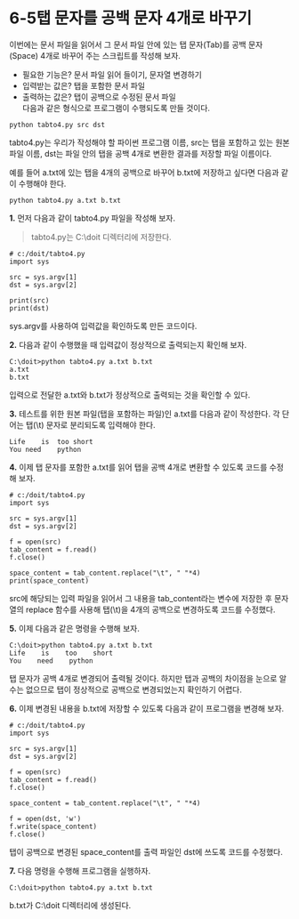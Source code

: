 # 6-5탭 문자를 공백 문자 4개로 바꾸기
이번에는 문서 파일을 읽어서 그 문서 파일 안에 있는 탭 문자(Tab)를 공백 문자(Space) 4개로 바꾸어 주는 스크립트를 작성해 보자.
- 필요한 기능은? 문서 파일 읽어 들이기, 문자열 변경하기
- 입력받는 값은? 탭을 포함한 문서 파일
- 출력하는 값은? 탭이 공백으로 수정된 문서 파일   
다음과 같은 형식으로 프로그램이 수행되도록 만들 것이다.
```
python tabto4.py src dst
```
tabto4.py는 우리가 작성해야 할 파이썬 프로그램 이름, src는 탭을 포함하고 있는 원본 파일 이름, dst는 파일 안의 탭을 공백 4개로 변환한 결과를 저장할 파일 이름이다.

예를 들어 a.txt에 있는 탭을 4개의 공백으로 바꾸어 b.txt에 저장하고 싶다면 다음과 같이 수행해야 한다.
```
python tabto4.py a.txt b.txt
```
__1.__ 먼저 다음과 같이 tabto4.py 파일을 작성해 보자.
> tabto4.py는 C:\doit 디렉터리에 저장한다.
```
# c:/doit/tabto4.py
import sys

src = sys.argv[1]
dst = sys.argv[2]

print(src)
print(dst)
```
sys.argv를 사용하여 입력값을 확인하도록 만든 코드이다.

__2.__ 다음과 같이 수행했을 때 입력값이 정상적으로 출력되는지 확인해 보자.
```
C:\doit>python tabto4.py a.txt b.txt
a.txt
b.txt
```
입력으로 전달한 a.txt와 b.txt가 정상적으로 출력되는 것을 확인할 수 있다.

__3.__ 테스트를 위한 원본 파일(탭을 포함하는 파일)인 a.txt를 다음과 같이 작성한다. 각 단어는 탭(\t) 문자로 분리되도록 입력해야 한다.
```
Life    is  too short
You need    python
```

__4.__ 이제 탭 문자를 포함한 a.txt를 읽어 탭을 공백 4개로 변환할 수 있도록 코드를 수정해 보자.
```
# c:/doit/tabto4.py
import sys

src = sys.argv[1]
dst = sys.argv[2]

f = open(src)
tab_content = f.read()
f.close()

space_content = tab_content.replace("\t", " "*4)
print(space_content)
```
src에 해당되는 입력 파일을 읽어서 그 내용을 tab_content라는 변수에 저장한 후 문자열의 replace 함수를 사용해 탭(\t)을 4개의 공백으로 변경하도록 코드를 수정했다.

__5.__ 이제 다음과 같은 명령을 수행해 보자.
```
C:\doit>python tabto4.py a.txt b.txt
Life    is    too    short
You    need    python
```
탭 문자가 공백 4개로 변경되어 출력될 것이다. 하지만 탭과 공백의 차이점을 눈으로 알 수는 없으므로 탭이 정상적으로 공백으로 변경되었는지 확인하기 어렵다.

__6.__ 이제 변경된 내용을 b.txt에 저장할 수 있도록 다음과 같이 프로그램을 변경해 보자.
```
# c:/doit/tabto4.py
import sys

src = sys.argv[1]
dst = sys.argv[2]

f = open(src)
tab_content = f.read()
f.close()

space_content = tab_content.replace("\t", " "*4)

f = open(dst, 'w')
f.write(space_content)
f.close()
```
탭이 공백으로 변경된 space_content를 출력 파일인 dst에 쓰도록 코드를 수정했다.

__7.__ 다음 명령을 수행해 프로그램을 실행하자.
```
C:\doit>python tabto4.py a.txt b.txt
```
b.txt가 C:\doit 디렉터리에 생성된다.
